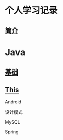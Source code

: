 # 个人学习记录

## [简介](README.md)

# Java

## [基础](/java/base.md)

## [This](/javascript/this.md)

Android

设计模式

MySQL

Spring
